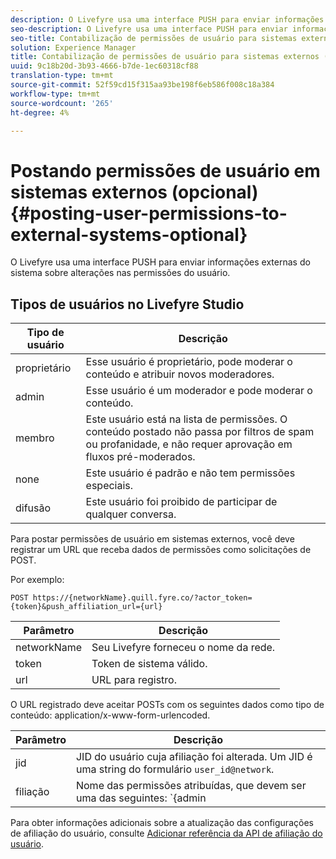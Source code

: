 ```yaml
---
description: O Livefyre usa uma interface PUSH para enviar informações externas do sistema sobre alterações nas permissões do usuário.
seo-description: O Livefyre usa uma interface PUSH para enviar informações externas do sistema sobre alterações nas permissões do usuário.
seo-title: Contabilização de permissões de usuário para sistemas externos (opcional)
solution: Experience Manager
title: Contabilização de permissões de usuário para sistemas externos (opcional)
uuid: 9c18b20d-3b93-4666-b7de-1ec60318cf88
translation-type: tm+mt
source-git-commit: 52f59cd15f315aa93be198f6eb586f008c18a384
workflow-type: tm+mt
source-wordcount: '265'
ht-degree: 4%

---
```



# Postando permissões de usuário em sistemas externos (opcional){#posting-user-permissions-to-external-systems-optional}

O Livefyre usa uma interface PUSH para enviar informações externas do sistema sobre alterações nas permissões do usuário.

## Tipos de usuários no Livefyre Studio

| Tipo de usuário | Descrição |
|--- |--- |
| proprietário | Esse usuário é proprietário, pode moderar o conteúdo e atribuir novos moderadores. |
| admin | Esse usuário é um moderador e pode moderar o conteúdo. |
| membro | Este usuário está na lista de permissões. O conteúdo postado não passa por filtros de spam ou profanidade, e não requer aprovação em fluxos pré-moderados. |
| none | Este usuário é padrão e não tem permissões especiais. |
| difusão | Este usuário foi proibido de participar de qualquer conversa. |

Para postar permissões de usuário em sistemas externos, você deve registrar um URL que receba dados de permissões como solicitações de POST.

Por exemplo:

```
POST https://{networkName}.quill.fyre.co/?actor_token={token}&push_affiliation_url={url}
```

| Parâmetro | Descrição |
|--- |--- |
| networkName | Seu Livefyre forneceu o nome da rede. |
| token | Token de sistema válido. |
| url | URL para registro. |

O URL registrado deve aceitar POSTs com os seguintes dados como tipo de conteúdo: application/x-www-form-urlencoded.

| Parâmetro | Descrição |
|--- |--- |
| jid | JID do usuário cuja afiliação foi alterada. Um JID é uma string do formulário `user_id@network`. |
| filiação | Nome das permissões atribuídas, que devem ser uma das seguintes:  `{admin | member | none | outcast | owner}` |

Para obter informações adicionais sobre a atualização das configurações de afiliação do usuário, consulte [Adicionar referência da API de afiliação do usuário](https://api.livefyre.com/docs/apis/by-category/user-management#operation=urn:livefyre:apis:quill:operations:api:v3.0:affiliation:add:method=post).
